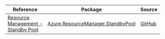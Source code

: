 | Reference | Package | Source |
|---|---|---|
|[Resource Management - Standby Pool](resourcemanager.standbypool-readme.md)|[Azure.ResourceManager.StandbyPool](https://www.nuget.org/packages/Azure.ResourceManager.StandbyPool)|[GitHub](https://github.com/Azure/azure-sdk-for-net/blob/main/sdk/standbypool/Azure.ResourceManager.StandbyPool)|
